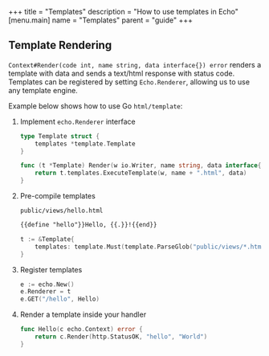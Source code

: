 +++
title = "Templates"
description = "How to use templates in Echo"
[menu.main]
  name = "Templates"
  parent = "guide"
+++

## Template Rendering

`Context#Render(code int, name string, data interface{}) error` renders a template
with data and sends a text/html response with status code. Templates can be registered by setting `Echo.Renderer`, allowing us to use any template engine.

Example below shows how to use Go `html/template`:

1. Implement `echo.Renderer` interface

    ```go
    type Template struct {
        templates *template.Template
    }

    func (t *Template) Render(w io.Writer, name string, data interface{}, c echo.Context) error {
    	return t.templates.ExecuteTemplate(w, name + ".html", data)
    }
    ```

2. Pre-compile templates

    `public/views/hello.html`

    ```html
    {{define "hello"}}Hello, {{.}}!{{end}}
    ```

    ```go
    t := &Template{
        templates: template.Must(template.ParseGlob("public/views/*.html")),
    }
    ```

3. Register templates

    ```go
    e := echo.New()
    e.Renderer = t
    e.GET("/hello", Hello)
    ```

4. Render a template inside your handler

    ```go
    func Hello(c echo.Context) error {
    	return c.Render(http.StatusOK, "hello", "World")
    }
    ```
